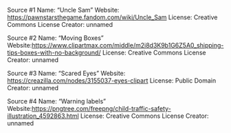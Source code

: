Source #1
Name: “Uncle Sam”
Website: https://pawnstarsthegame.fandom.com/wiki/Uncle_Sam
License: Creative Commons License
Creator: unnamed

Source #2
Name: “Moving Boxes”
Website:https://www.clipartmax.com/middle/m2i8d3K9b1G6Z5A0_shipping-tips-boxes-with-no-background/
License: Creative Commons License
Creator: unnamed

Source #3
Name: “Scared Eyes”
Website: https://creazilla.com/nodes/3155037-eyes-clipart
License: Public Domain
Creator: unnamed

Source #4
Name: “Warning labels”
Website:https://pngtree.com/freepng/child-traffic-safety-illustration_4592863.html
License: Creative Commons License
Creator: unnamed
